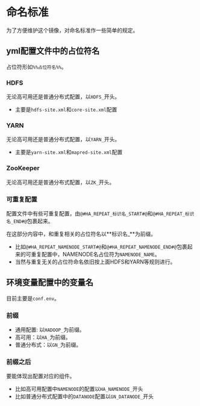 # 命名标准

为了方便维护这个镜像，对命名标准作一些简单的规定。  

## yml配置文件中的占位符名

占位符形如`%%占位符名%%`。

### HDFS

无论高可用还是普通分布式配置，以`HDFS_`开头。

* 主要是`hdfs-site.xml`和`core-site.xml`配置

### YARN

无论高可用还是普通分布式配置，以`YARN_`开头。

* 主要是`yarn-site.xml`和`mapred-site.xml`配置

### ZooKeeper

无论高可用还是普通分布式配置，以`ZK_`开头。

### 可重复配置

配置文件中有些可重复配置，由`@#HA_REPEAT_标识名_START#@`和`@#HA_REPEAT_标识名_END#@`包裹起来。  

在这部分内容中，和重复相关的占位符名以**标识名_**为前缀。

* 比如`@#HA_REPEAT_NAMENODE_START#@`和`@#HA_REPEAT_NAMENODE_END#@`包裹起来的可重复配置中，NAMENODE名占位符为`NAMENODE_NAME`。
* 当然与重复无关的占位符命名依旧按上面HDFS和YARN等规则进行。

## 环境变量配置中的变量名

目前主要是`conf.env`。  

### 前缀

* 通用配置: 以`HADOOP_`为前缀。
* 高可用：以`HA_`为前缀。  
* 普通分布式：以`GN_`为前缀。

### 前缀之后

要能体现出配置对应的组件。  

* 比如高可用配置中`NAMENODE`的配置以`HA_NAMENODE_`开头
* 比如普通分布式配置中的`DATANODE`配置以`GN_DATANODE_`开头